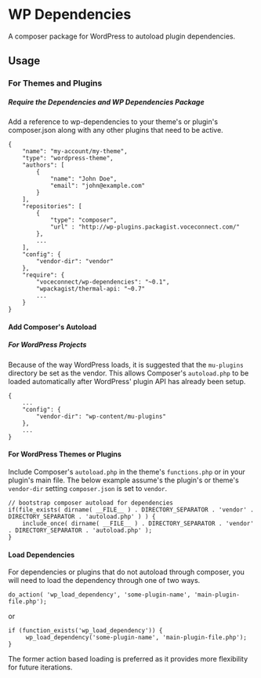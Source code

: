 WP Dependencies
==============

A composer package for WordPress to autoload plugin dependencies.

## Usage

### For Themes and Plugins

##### Require the Dependencies and WP Dependencies Package

Add a reference to wp-dependencies to your theme's or plugin's composer.json along with
any other plugins that need to be active.

```
{
    "name": "my-account/my-theme",
    "type": "wordpress-theme",
    "authors": [
        {
            "name": "John Doe",
            "email": "john@example.com"
        }
    ],
    "repositories": [
        {
            "type": "composer",
            "url" : "http://wp-plugins.packagist.voceconnect.com/"
        },
        ...
    ],
    "config": {
    	"vendor-dir": "vendor"
    },
    "require": {
        "voceconnect/wp-dependencies": "~0.1",
        "wpackagist/thermal-api: "~0.7"
        ...
    }
}
```

#### Add Composer's Autoload

##### For WordPress Projects

Because of the way WordPress loads, it is suggested that the ```mu-plugins``` directory be set as the vendor.  This allows Composer's ```autoload.php``` to be loaded automatically after WordPress' plugin API has already been setup.

```
{
    ...
    "config": {
        "vendor-dir": "wp-content/mu-plugins"
    },
    ...
}
```

#### For WordPress Themes or Plugins

Include Composer's ```autoload.php``` in the theme's ```functions.php``` or in your plugin's main file.  The below example assume's the plugin's or theme's ```vendor-dir``` setting ```composer.json``` is set to ```vendor```.

```
// bootstrap composer autoload for dependencies
if(file_exists( dirname( __FILE__ ) . DIRECTORY_SEPARATOR . 'vendor' . DIRECTORY_SEPARATOR . 'autoload.php' ) ) {
	include_once( dirname( __FILE__ ) . DIRECTORY_SEPARATOR . 'vendor' . DIRECTORY_SEPARATOR . 'autoload.php' );
}
```

#### Load Dependencies

For dependencies or plugins that do not autoload through composer, you will need to load the dependency through one of two ways.

```
do_action( 'wp_load_dependency', 'some-plugin-name', 'main-plugin-file.php');
```

or

```
if (function_exists('wp_load_dependency')) {
	 wp_load_dependency('some-plugin-name', 'main-plugin-file.php');
}
```

The former action based loading is preferred as it provides more flexibility for future iterations.
